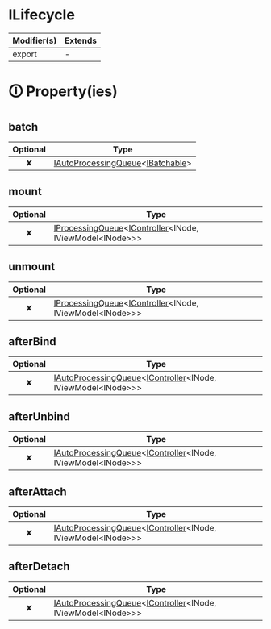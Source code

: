 # ILifecycle

| Modifier(s)                            | Extends                                    |
|----------------------------------------|--------------------------------------------|
| export | - |

# &#128712; Property(ies)

## batch

| Optional                           | Type                         |
|:----------------------------------:|------------------------------|
| ✘ | [IAutoProcessingQueue](https://hamedfathi.gitbook.io/aurelia-2-doc-api/runtime/interface/lifecycle/iautoprocessingqueue)&lt;[IBatchable](https://hamedfathi.gitbook.io/aurelia-2-doc-api/runtime/interface/observation/ibatchable)&gt; |

## mount

| Optional                           | Type                         |
|:----------------------------------:|------------------------------|
| ✘ | [IProcessingQueue](https://hamedfathi.gitbook.io/aurelia-2-doc-api/runtime/interface/lifecycle/iprocessingqueue)&lt;[IController](https://hamedfathi.gitbook.io/aurelia-2-doc-api/runtime/interface/lifecycle/icontroller)&lt;INode, IViewModel&lt;INode&gt;&gt;&gt; |

## unmount

| Optional                           | Type                         |
|:----------------------------------:|------------------------------|
| ✘ | [IProcessingQueue](https://hamedfathi.gitbook.io/aurelia-2-doc-api/runtime/interface/lifecycle/iprocessingqueue)&lt;[IController](https://hamedfathi.gitbook.io/aurelia-2-doc-api/runtime/interface/lifecycle/icontroller)&lt;INode, IViewModel&lt;INode&gt;&gt;&gt; |

## afterBind

| Optional                           | Type                         |
|:----------------------------------:|------------------------------|
| ✘ | [IAutoProcessingQueue](https://hamedfathi.gitbook.io/aurelia-2-doc-api/runtime/interface/lifecycle/iautoprocessingqueue)&lt;[IController](https://hamedfathi.gitbook.io/aurelia-2-doc-api/runtime/interface/lifecycle/icontroller)&lt;INode, IViewModel&lt;INode&gt;&gt;&gt; |

## afterUnbind

| Optional                           | Type                         |
|:----------------------------------:|------------------------------|
| ✘ | [IAutoProcessingQueue](https://hamedfathi.gitbook.io/aurelia-2-doc-api/runtime/interface/lifecycle/iautoprocessingqueue)&lt;[IController](https://hamedfathi.gitbook.io/aurelia-2-doc-api/runtime/interface/lifecycle/icontroller)&lt;INode, IViewModel&lt;INode&gt;&gt;&gt; |

## afterAttach

| Optional                           | Type                         |
|:----------------------------------:|------------------------------|
| ✘ | [IAutoProcessingQueue](https://hamedfathi.gitbook.io/aurelia-2-doc-api/runtime/interface/lifecycle/iautoprocessingqueue)&lt;[IController](https://hamedfathi.gitbook.io/aurelia-2-doc-api/runtime/interface/lifecycle/icontroller)&lt;INode, IViewModel&lt;INode&gt;&gt;&gt; |

## afterDetach

| Optional                           | Type                         |
|:----------------------------------:|------------------------------|
| ✘ | [IAutoProcessingQueue](https://hamedfathi.gitbook.io/aurelia-2-doc-api/runtime/interface/lifecycle/iautoprocessingqueue)&lt;[IController](https://hamedfathi.gitbook.io/aurelia-2-doc-api/runtime/interface/lifecycle/icontroller)&lt;INode, IViewModel&lt;INode&gt;&gt;&gt; |